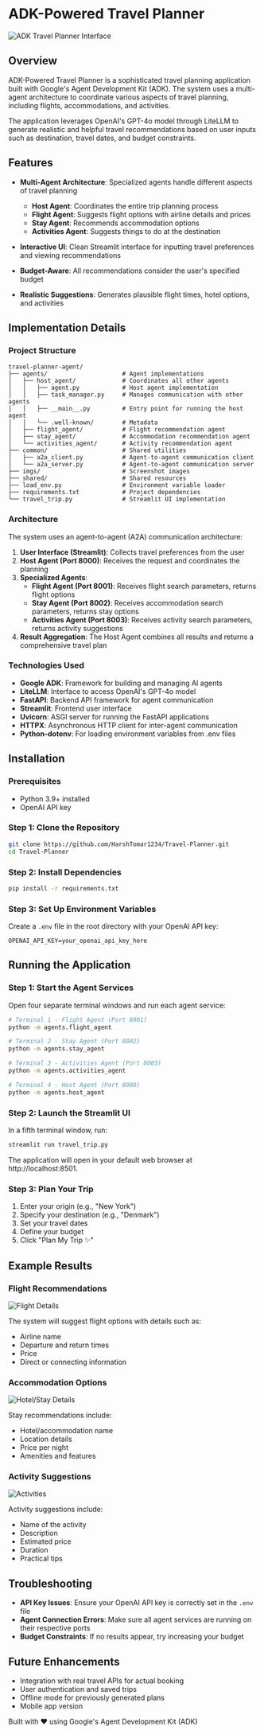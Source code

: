 # ADK-Powered Travel Planner

![ADK Travel Planner Interface](imgs/interface.png)

## Overview

ADK-Powered Travel Planner is a sophisticated travel planning application built with Google's Agent Development Kit (ADK). The system uses a multi-agent architecture to coordinate various aspects of travel planning, including flights, accommodations, and activities.

The application leverages OpenAI's GPT-4o model through LiteLLM to generate realistic and helpful travel recommendations based on user inputs such as destination, travel dates, and budget constraints.

## Features

- **Multi-Agent Architecture**: Specialized agents handle different aspects of travel planning
  - **Host Agent**: Coordinates the entire trip planning process
  - **Flight Agent**: Suggests flight options with airline details and prices
  - **Stay Agent**: Recommends accommodation options
  - **Activities Agent**: Suggests things to do at the destination

- **Interactive UI**: Clean Streamlit interface for inputting travel preferences and viewing recommendations
- **Budget-Aware**: All recommendations consider the user's specified budget
- **Realistic Suggestions**: Generates plausible flight times, hotel options, and activities

## Implementation Details

### Project Structure

```
travel-planner-agent/
├── agents/                     # Agent implementations
│   ├── host_agent/             # Coordinates all other agents
│   │   ├── agent.py            # Host agent implementation
│   │   ├── task_manager.py     # Manages communication with other agents
│   │   ├── __main__.py         # Entry point for running the host agent
│   │   └── .well-known/        # Metadata
│   ├── flight_agent/           # Flight recommendation agent
│   ├── stay_agent/             # Accommodation recommendation agent
│   └── activities_agent/       # Activity recommendation agent
├── common/                     # Shared utilities
│   ├── a2a_client.py           # Agent-to-agent communication client
│   └── a2a_server.py           # Agent-to-agent communication server
├── imgs/                       # Screenshot images
├── shared/                     # Shared resources
├── load_env.py                 # Environment variable loader
├── requirements.txt            # Project dependencies
└── travel_trip.py              # Streamlit UI implementation
```

### Architecture

The system uses an agent-to-agent (A2A) communication architecture:

1. **User Interface (Streamlit)**: Collects travel preferences from the user
2. **Host Agent (Port 8000)**: Receives the request and coordinates the planning
3. **Specialized Agents**:
   - **Flight Agent (Port 8001)**: Receives flight search parameters, returns flight options
   - **Stay Agent (Port 8002)**: Receives accommodation search parameters, returns stay options
   - **Activities Agent (Port 8003)**: Receives activity search parameters, returns activity suggestions
4. **Result Aggregation**: The Host Agent combines all results and returns a comprehensive travel plan

### Technologies Used

- **Google ADK**: Framework for building and managing AI agents
- **LiteLLM**: Interface to access OpenAI's GPT-4o model
- **FastAPI**: Backend API framework for agent communication
- **Streamlit**: Frontend user interface
- **Uvicorn**: ASGI server for running the FastAPI applications
- **HTTPX**: Asynchronous HTTP client for inter-agent communication
- **Python-dotenv**: For loading environment variables from .env files

## Installation

### Prerequisites

- Python 3.9+ installed
- OpenAI API key

### Step 1: Clone the Repository

```bash
git clone https://github.com/HarshTomar1234/Travel-Planner.git
cd Travel-Planner
```

### Step 2: Install Dependencies

```bash
pip install -r requirements.txt
```
### Step 3: Set Up Environment Variables

Create a `.env` file in the root directory with your OpenAI API key:

```
OPENAI_API_KEY=your_openai_api_key_here
```

## Running the Application

### Step 1: Start the Agent Services

Open four separate terminal windows and run each agent service:

```bash
# Terminal 1 - Flight Agent (Port 8001)
python -m agents.flight_agent

# Terminal 2 - Stay Agent (Port 8002)
python -m agents.stay_agent

# Terminal 3 - Activities Agent (Port 8003)
python -m agents.activities_agent

# Terminal 4 - Host Agent (Port 8000)
python -m agents.host_agent
```

### Step 2: Launch the Streamlit UI

In a fifth terminal window, run:

```bash
streamlit run travel_trip.py
```

The application will open in your default web browser at http://localhost:8501.

### Step 3: Plan Your Trip

1. Enter your origin (e.g., "New York")
2. Specify your destination (e.g., "Denmark")
3. Set your travel dates
4. Define your budget
5. Click "Plan My Trip ✨"

## Example Results

### Flight Recommendations

![Flight Details](imgs/flights_details.png)

The system will suggest flight options with details such as:
- Airline name
- Departure and return times
- Price
- Direct or connecting information

### Accommodation Options

![Hotel/Stay Details](imgs/hotels_stay_details.png)

Stay recommendations include:
- Hotel/accommodation name
- Location details
- Price per night
- Amenities and features

### Activity Suggestions

![Activities](imgs/activities.png)

Activity suggestions include:
- Name of the activity
- Description
- Estimated price
- Duration
- Practical tips

## Troubleshooting

- **API Key Issues**: Ensure your OpenAI API key is correctly set in the `.env` file
- **Agent Connection Errors**: Make sure all agent services are running on their respective ports
- **Budget Constraints**: If no results appear, try increasing your budget

## Future Enhancements

- Integration with real travel APIs for actual booking
- User authentication and saved trips
- Offline mode for previously generated plans
- Mobile app version


Built with ❤️ using Google's Agent Development Kit (ADK) 
